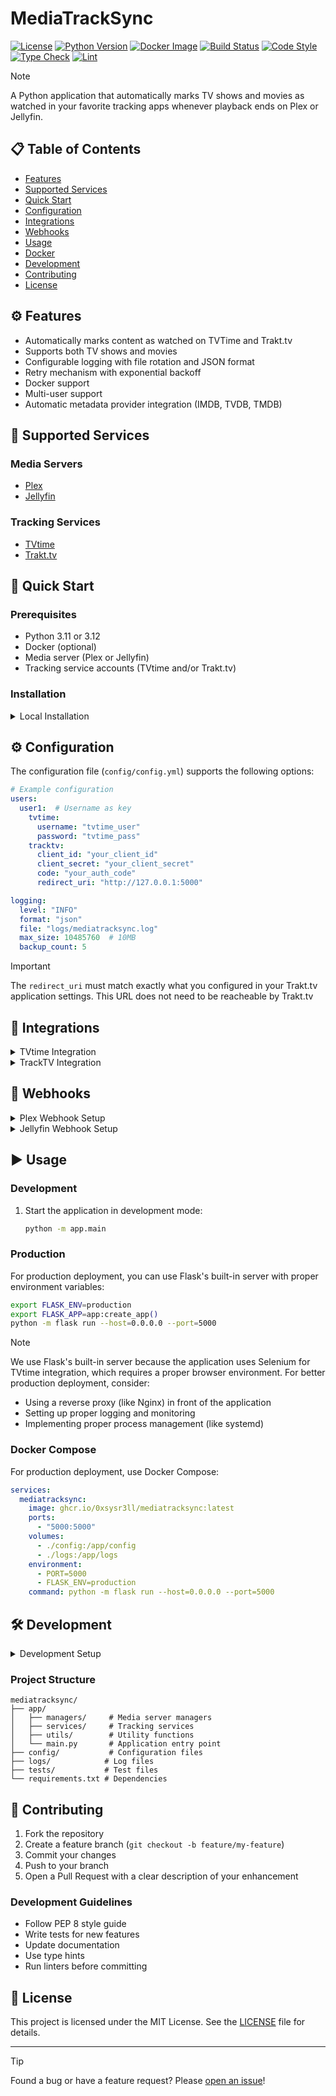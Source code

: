 # MediaTrackSync

[![License](https://img.shields.io/badge/license-MIT-blue.svg)](https://github.com/0xsysr3ll/mediatracksync/blob/main/LICENSE) [![Python Version](https://img.shields.io/badge/python-3.11%20|%203.12-blue)](https://www.python.org/downloads/) [![Docker Image](https://img.shields.io/badge/docker-ghcr.io/0xsysr3ll/mediatracksync-blue)](https://github.com/0xsysr3ll/mediatracksync/pkgs/container/mediatracksync) [![Build Status](https://github.com/0xsysr3ll/mediatracksync/actions/workflows/ci.yml/badge.svg)](https://github.com/0xsysr3ll/mediatracksync/actions/workflows/ci.yml) [![Code Style](https://img.shields.io/badge/code%20style-black-000000.svg)](https://github.com/psf/black) [![Type Check](https://img.shields.io/badge/types-mypy-blue.svg)](https://mypy.readthedocs.io/) [![Lint](https://img.shields.io/badge/lint-flake8-blue.svg)](https://flake8.pycqa.org/)

> [!NOTE]
> A Python application that automatically marks TV shows and movies as watched in your favorite tracking apps whenever playback ends on Plex or Jellyfin.

## 📋 Table of Contents

- [Features](#-features)
- [Supported Services](#-supported-services)
- [Quick Start](#-quick-start)
- [Configuration](#-configuration)
- [Integrations](#-integrations)
- [Webhooks](#-webhooks)
- [Usage](#-usage)
- [Docker](#-docker)
- [Development](#-development)
- [Contributing](#-contributing)
- [License](#-license)

## ⚙️ Features

- Automatically marks content as watched on TVTime and Trakt.tv
- Supports both TV shows and movies
- Configurable logging with file rotation and JSON format
- Retry mechanism with exponential backoff
- Docker support
- Multi-user support
- Automatic metadata provider integration (IMDB, TVDB, TMDB)

## 🎯 Supported Services

### Media Servers
- [Plex](https://github.com/0xsysr3ll/mediatracksync/wiki/How-to-setup-Plex-webhook)
- [Jellyfin](https://github.com/0xsysr3ll/mediatracksync/wiki/How-to-setup-Jellyfin-Webhook)

### Tracking Services
- [TVtime](https://github.com/0xsysr3ll/mediatracksync/wiki/TVtime-Integration)
- [Trakt.tv](https://github.com/0xsysr3ll/mediatracksync/wiki/TrackTV-Integration)

## 🚀 Quick Start

### Prerequisites

- Python 3.11 or 3.12
- Docker (optional)
- Media server (Plex or Jellyfin)
- Tracking service accounts (TVtime and/or Trakt.tv)

### Installation

<details>
<summary>Local Installation</summary>

1. Clone the repository:
   ```bash
   git clone https://github.com/0xsysr3ll/mediatracksync.git
   cd mediatracksync
   ```
2. Create and activate a virtual environment:
   ```bash
   python -m venv venv
   source venv/bin/activate   # On Windows: venv\Scripts\activate
   ```
3. Install dependencies:
   ```bash
   pip install -r requirements.txt
   ```
4. Copy the config template and fill in your details:
   ```bash
   cp config/config.template.yml config/config.yml
   ```
5. Edit `config/config.yml` with your credentials and preferences.

</details>

## ⚙️ Configuration

The configuration file (`config/config.yml`) supports the following options:

```yaml
# Example configuration
users:
  user1:  # Username as key
    tvtime:
      username: "tvtime_user"
      password: "tvtime_pass"
    tracktv:
      client_id: "your_client_id"
      client_secret: "your_client_secret"
      code: "your_auth_code"
      redirect_uri: "http://127.0.0.1:5000"

logging:
  level: "INFO"
  format: "json"
  file: "logs/mediatracksync.log"
  max_size: 10485760  # 10MB
  backup_count: 5
```

> [!IMPORTANT]
> The `redirect_uri` must match exactly what you configured in your Trakt.tv application settings.
> This URL does not need to be reacheable by Trakt.tv

## 📡 Integrations

<details>
<summary>TVtime Integration</summary>

See the [TVtime Integration Guide](https://github.com/0xsysr3ll/mediatracksync/wiki/TVtime-Integration) for detailed setup instructions.
</details>

<details>
<summary>TrackTV Integration</summary>

See the [TrackTV Integration Guide](https://github.com/0xsysr3ll/mediatracksync/wiki/TrackTV-Integration) for detailed setup instructions.
</details>

## 📡 Webhooks

<details>
<summary>Plex Webhook Setup</summary>

See the [Plex Webhook Guide](https://github.com/0xsysr3ll/mediatracksync/wiki/How-to-setup-Plex-webhook) for detailed setup instructions.
</details>

<details>
<summary>Jellyfin Webhook Setup</summary>

See the [Jellyfin Webhook Guide](https://github.com/0xsysr3ll/mediatracksync/wiki/How-to-setup-Jellyfin-Webhook) for detailed setup instructions.
</details>

## ▶️ Usage

### Development

1. Start the application in development mode:
   ```bash
   python -m app.main
   ```

### Production

For production deployment, you can use Flask's built-in server with proper environment variables:

```bash
export FLASK_ENV=production
export FLASK_APP=app:create_app()
python -m flask run --host=0.0.0.0 --port=5000
```

> [!NOTE]
> We use Flask's built-in server because the application uses Selenium for TVtime integration, which requires a proper browser environment. For better production deployment, consider:
> - Using a reverse proxy (like Nginx) in front of the application
> - Setting up proper logging and monitoring
> - Implementing proper process management (like systemd)

### Docker Compose

For production deployment, use Docker Compose:

```yaml
services:
  mediatracksync:
    image: ghcr.io/0xsysr3ll/mediatracksync:latest
    ports:
      - "5000:5000"
    volumes:
      - ./config:/app/config
      - ./logs:/app/logs
    environment:
      - PORT=5000
      - FLASK_ENV=production
    command: python -m flask run --host=0.0.0.0 --port=5000
```

## 🛠️ Development

<details>
<summary>Development Setup</summary>

1. Install development dependencies:
   ```bash
   pip install -r requirements.txt
   ```
2. Run tests:
   ```bash
   pytest
   ```
3. Run linters:
   ```bash
   flake8 app tests
   mypy app tests
   ```
4. Format code:
   ```bash
   black app tests
   ```
5. Check coverage:
   ```bash
   pytest --cov=app tests/
   ```
</details>

### Project Structure

```
mediatracksync/
├── app/
│   ├── managers/     # Media server managers
│   ├── services/     # Tracking services
│   ├── utils/        # Utility functions
│   └── main.py       # Application entry point
├── config/           # Configuration files
├── logs/            # Log files
├── tests/           # Test files
└── requirements.txt # Dependencies
```

## 🤝 Contributing

1. Fork the repository
2. Create a feature branch (`git checkout -b feature/my-feature`)
3. Commit your changes
4. Push to your branch
5. Open a Pull Request with a clear description of your enhancement

### Development Guidelines

- Follow PEP 8 style guide
- Write tests for new features
- Update documentation
- Use type hints
- Run linters before committing

## 📝 License

This project is licensed under the MIT License. See the [LICENSE](LICENSE) file for details.

---

> [!TIP]
> Found a bug or have a feature request? Please [open an issue](https://github.com/0xsysr3ll/mediatracksync/issues/new)!
